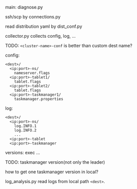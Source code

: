 main: diagnose.py

ssh/scp by connections.py

read distribution yaml by dist_conf.py

collector.py collects config, log, ...

TODO: `<cluster-name>-conf` is better than custom dest name?

config:
```
<dest>/
  <ip:port>-ns/
    nameserver.flags
  <ip:port>-tablet1/
    tablet.flags
  <ip:port>-tablet2/
    tablet.flags
  <ip:port>-taskmanager1/
    taskmanager.properties
```

log:
```
<dest>/
  <ip:port>-ns/
    log.INFO.1
    log.INFO.2
    ...
  <ip:port>-tablet
  <ip:port>-taskmanager
```

versions:
exec ...

TODO: taskmanager version(not only the leader)
 
how to get one taskmanager version in local?

log_analysis.py read logs from local path `<dest>`.

